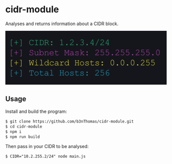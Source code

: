 # cidr-module

Analyses and returns information about a CIDR block.

![Example analysis](https://github.com/b3nThomas/cidr-module/blob/master/example.png?raw=true)

## Usage

Install and build the program:

    $ git clone https://github.com/b3nThomas/cidr-module.git
    $ cd cidr-module
    $ npm i
    $ npm run build

Then pass in your CIDR to be analysed:

    $ CIDR="10.2.255.2/24" node main.js
